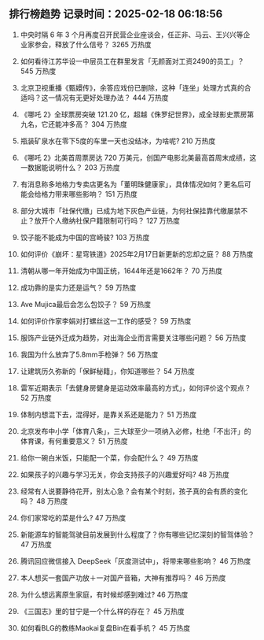 
## 排行榜趋势 记录时间：2025-02-18 06:18:56
  
  1. 中央时隔 6 年 3 个月再度召开民营企业座谈会，任正非、马云、王兴兴等企业家参会，释放了什么信号？ 3265 万热度
    
  2. 如何看待江苏华设一中层员工在群里发言「无颜面对工资2490的员工」？ 545 万热度
    
  3. 北京卫视重播《甄嬛传》，余答应戏份已删除，这种「连坐」处理方式真的合适吗？这一情况有无更好处理办法？ 444 万热度
    
  4. 《哪吒 2》全球票房突破 121.20 亿，超越《侏罗纪世界》，成全球影史票房第九名，它还能冲多高？ 304 万热度
    
  5. 瓶装矿泉水在零下5度的车里一天也没结冰，为啥呢? 210 万热度
    
  6. 《哪吒 2》北美首周票房达 720 万美元，创国产电影北美最高首周末成绩，这一数据能说明什么？ 203 万热度
    
  7. 有消息称多地格力专卖店更名为「董明珠健康家」，具体情况如何？更名后可能会给格力带来哪些影响？ 151 万热度
    
  8. 部分大城市「社保代缴」已成为地下灰色产业链，为何社保挂靠代缴屡禁不止？放开个人缴纳社保户籍限制可行吗？ 127 万热度
    
  9. 饺子能不能成为中国的宫崎骏? 103 万热度
    
  10. 如何评价《崩坏：星穹铁道》2025年2月17日新更新的忘却之庭？ 88 万热度
    
  11. 清朝从哪一年开始成为中国正统，1644年还是1662年？ 70 万热度
    
  12. 成功靠的是实力还是运气？ 59 万热度
    
  13. Ave Mujica最后会怎么包饺子？ 59 万热度
    
  14. 如何评价作家李娟对打螺丝这一工作的感受？ 59 万热度
    
  15. 服饰产业链外迁成为趋势，对出海企业而言需要关注哪些问题？ 56 万热度
    
  16. 我国为什么放弃了5.8mm手枪弹？ 56 万热度
    
  17. 让建筑历久弥新的「保鲜秘籍」，你知道哪些？ 54 万热度
    
  18. 雷军近期表示「去健身房健身是运动效率最高的方式」，如何评价这个观点？ 52 万热度
    
  19. 体制内想混下去，混得好，是靠关系还是能力？ 51 万热度
    
  20. 北京发布中小学「体育八条」，三大球至少一项纳入必修，杜绝「不出汗」的体育课，有何重要意义？ 51 万热度
    
  21. 给你一碗白米饭，只能配一个菜，你会配什么？ 49 万热度
    
  22. 如果孩子的兴趣与学习无关，你会支持孩子的兴趣爱好吗? 48 万热度
    
  23. 经常有人说要静待花开，别太心急？会有某个时刻，孩子真的会有质的变化吗？ 48 万热度
    
  24. 你们家常吃的菜是什么? 47 万热度
    
  25. 新能源车的智能驾驶目前发展到什么程度了？你有哪些记忆深刻的智驾体验？ 47 万热度
    
  26. 腾讯回应微信接入 DeepSeek「灰度测试中」，将带来哪些影响？ 46 万热度
    
  27. 本人想买一套国产功放＋一对国产音箱，大神有推荐吗？ 46 万热度
    
  28. 为什么想远离原生家庭，有时候却感到难过? 46 万热度
    
  29. 《三国志》里的甘宁是一个什么样的存在？ 45 万热度
    
  30. 如何看BLG的教练Maokai复盘Bin在看手机？ 45 万热度
    
